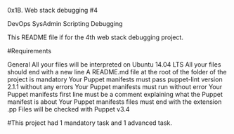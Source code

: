 0x1B. Web stack debugging #4

DevOps SysAdmin Scripting Debugging
 
This README file if for the 4th web stack debugging project.

#Requirements

General
All your files will be interpreted on Ubuntu 14.04 LTS
All your files should end with a new line
A README.md file at the root of the folder of the project is mandatory
Your Puppet manifests must pass puppet-lint version 2.1.1 without any errors
Your Puppet manifests must run without error
Your Puppet manifests first line must be a comment explaining what the Puppet manifest is about
Your Puppet manifests files must end with the extension .pp
Files will be checked with Puppet v3.4

#This project had 1 mandatory task and 1 advanced task.
